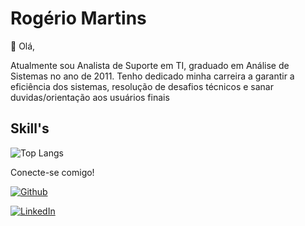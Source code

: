 # Rogério Martins  

👋 Olá, 

Atualmente sou Analista de Suporte em TI, graduado em Análise de Sistemas no ano de 2011.
Tenho dedicado minha carreira a garantir a eficiência dos sistemas, resolução de desafios técnicos e sanar duvidas/orientação aos usuários finais




## Skill's
![Top Langs](https://github-readme-stats-git-masterrstaa-rickstaa.vercel.app/api/top-langs/?username=rmartinspro2023&bg_color=000&border_color=30A3DC&title_color=E94D5F&text_color=FFF)



Conecte-se comigo!

[![Github](https://img.shields.io/badge/Github-000?style=for-the-badge&logo=github&logoColor=)](https://github.com/rmartinspro2023)

[![LinkedIn](https://img.shields.io/badge/LinkedIn-000?style=for-the-badge&logo=linkedin&logoColor=0E76A8)](https://www.linkedin.com/in/rog%C3%A9rio-martins-21a78a25b/)

